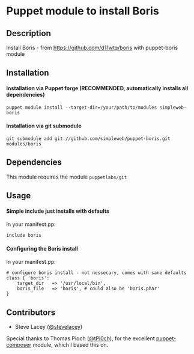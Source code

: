 # Puppet module to install Boris

## Description

Install Boris - from https://github.com/d11wtq/boris with puppet-boris module

## Installation

#### Installation via Puppet forge (RECOMMENDED, automatically installs all dependencies)

    puppet module install --target-dir=/your/path/to/modules simpleweb-boris

#### Installation via git submodule

    git submodule add git://github.com/simpleweb/puppet-boris.git modules/boris

## Dependencies

This module requires the module ```puppetlabs/git```

## Usage

#### Simple include just installs with defaults

In your manifest.pp:

    include boris

#### Configuring the Boris install

In your manifest.pp:

```puppet
# configure boris install - not nessecary, comes with sane defaults
class { 'boris':
    target_dir   => '/usr/local/bin',
    boris_file   => 'boris', # could also be 'boris.phar'
}
```

## Contributors

- Steve Lacey ([@stevelacey](https://github.com/stevelacey))

Special thanks to Thomas Ploch ([@tPl0ch](https://github.com/tPl0ch)), for the excellent [puppet-composer](https://github.com/tPl0ch/puppet-composer) module, which I based this on.
